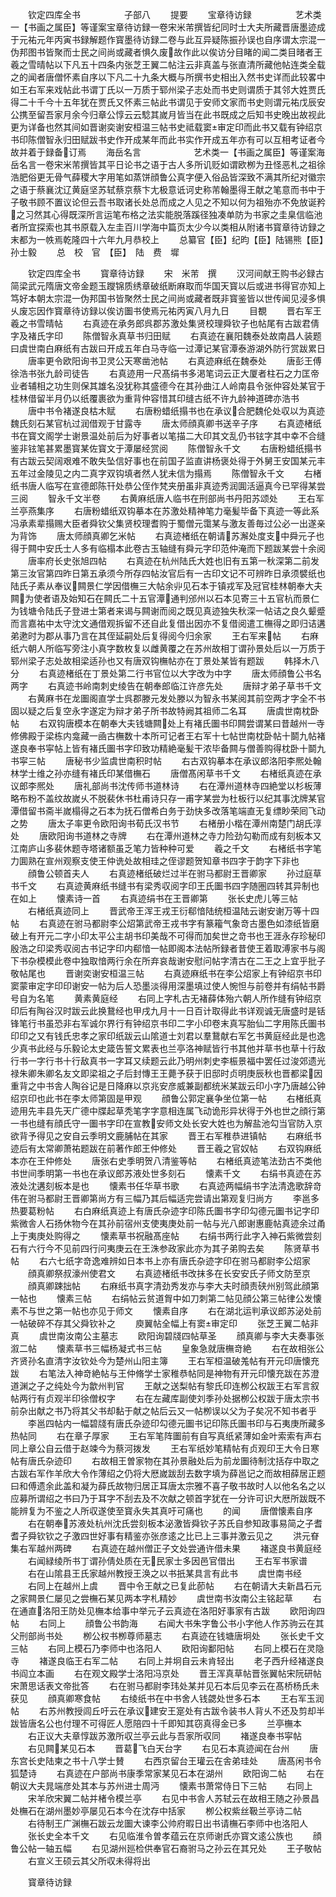 　　钦定四库全书　　　　　子部八
　　提要
　　宝章待访録　　　　　艺术类一【书画之属臣】等谨案宝章待访録一卷宋米芾撰皆纪同时士大夫所藏晋唐墨迹成于元祐元年丙寅书録解题作寳墨待访録二卷与此互异疑陈振孙误也自序谓太宗混一伪邦图书皆聚而士民之间尚或藏者惧久废故作此以俟访分目睹的闻二类目暏者王羲之雪晴帖以下凡五十四条内张芝王翼二帖注云非真盖与张直清所藏他帖连类全载之的闻者唐僧怀素自序以下凡二十九条大概与所撰书史相出入然书史详而此较畧中如王右军来戏帖此书谓丁氏以一万质于郓州梁子志处而书史则谓质于其邻大姓贾氏得二十千今十五年犹在贾氏又怀素三帖此书谓见于安师文家而书史则谓元祐戊辰安公携至留吾家月余今归章公惇云云騐其嵗月皆当在此书既成之后知书史晚出故视此更为详备也然其间如晋谢奕谢安桓温三帖书史祗载窦审定印而此书又载有钟绍京书印陈僧智永归田赋跋书史作开成某年而此书实作开成五年亦有可以互相考证者今故并着于録备订焉
　　海岳名言　　　　　　艺术类一【书画之属臣】等谨案海岳名言一卷宋米芾撰皆其平日论书之语于古人多所讥贬如谓欧栁为丑怪恶札之祖徐浩肥俗更无骨气薛稷大字用笔如蒸饼顔鲁公真字便入俗品皆深致不满其所纪对徽宗之语于蔡襄沈辽黄庭坚苏轼蔡京蔡卞尢极意诋诃史称芾翰墨得王献之笔意而书中于子敬书顾不置议论但云吾书取诸长处总而成之人见之不知以何为祖殆亦不免放诞矜之习然其心得既深所言运笔布格之法实能脱落蹊径独凑单防为书家之圭臬信临池者所宜探索也其书原载入左圭百川学海中篇页太少今以类相从附诸书寳章待访録之末都为一帙焉乾隆四十六年九月恭校上
　　总纂官【臣】纪昀【臣】陆锡熊【臣】孙士毅
　　总　校　官　【臣】　陆　费　墀

　　钦定四库全书
　　寳章待访録
　　宋　米芾　撰
　　汉河间献王购书必録古简梁武元隋唐文帝金题玉躞锦质绣章破纸断麻取而华国天寳以后或进书得官亦知上笃好本朝太宗混一伪邦国书皆聚然士民之间尚或藏者既非寳鉴皆以世传闻见浸多惧乆废忘因作寳章待访録以俟访圗书使焉元祐丙寅八月九日
　　目覩
　　晋右军王羲之书雪晴帖
　　右真迹在承务郎呉郡苏激处集贤校理舜钦子也帖尾有古跋君倩字及褚氏字印
　　陈僧智永真草书归田赋
　　右真迹在襄阳魏泰处故南昌人装题曰虞世南白麻纸有古跋曰开成五年白马寺临一过潭记某官潭泰游湖外防行赏跋累日
　　唐率更令欧阳询书卫灵公天寒凿池帖
　　右真迹麻纸在魏泰处
　　唐彭王傅徐浩书张九龄司徒告
　　右真迹用一尺髙绢书多渇笔词云正大厦者柱石之力匡帝业者辅相之功生则保其雄名没犹称其盛德今在其孙曲江人岭南县令张仲容处某官于桂林借留半月仍以纸覆裹欲为重背仲容惜其印缝古纸不许九龄神道碑亦浩书
　　唐中书令褚遂良枯木赋
　　右唐粉蜡纸搨书也在承议合肥魏伦处収以为真迹魏氏刻石某官杭过润借观于甘露寺
　　唐太师顔真卿书送辛子序
　　右真迹楮纸书在寳文阁学士谢景温处前后为好事者以笔描二大印其文乱仍书铉字其中幸不合缝鉴非铉笔甚累墨寳某佐寳文于潭屡经赏阅
　　陈僧智永千文
　　右唐粉蜡纸搨书有古跋云契阔艰难不敢失坠信好事也在前国子监直讲杨褒处得于外舅王安国某元丰五年过金陵见之内二真字双钩填者然人犹未信为搨焉
　　陈僧智永千文
　　右楮纸书唐人临写在宣德郎陈幵处恭公侄作梵夹册虽非真迹秀润圎活逼真今已罕得某尝三阅
　　智永千文半卷
　　右黄麻纸唐人临书在刑部尚书丹阳苏颂处
　　王右军兰亭燕集序
　　右唐粉蜡纸双钩摹本在苏激处精神笔力毫髪毕备下真迹一等此系冯承素辈搨赐大臣者舜钦父集贤校理耆购于蜀僧元霭某与激友善毎过公必一出遂亲为背饰
　　唐太师顔真卿乞米帖
　　右真迹楮纸在朝请苏澥处度支中舜元子也得于闗中安氏士人多有临榻本此卷古玉轴缝有舜元字印范仲淹而下题跋某尝十余阅
　　唐率府长史张旭四帖
　　右真迹在杭州陆氏大姓也旧有五第一秋深第二前发第三汝官第四昨日第五承须今所存四帖汝官后有一古印文记不可辨昨日承须襞纸也陆氏子素从奉议闗景仁学因借橅三大帖余丱见石本于镇戎军及冠官桂林朝奉大夫闗为使者语及始知石在闗氏二十五官潭通判邠州以石本见寄三十五官杭而景仁为钱塘令陆氏子登进士第者来谒与闗谢而阅之既见真迹独失秋深一帖诘之良久颦蹙而言嘉祐中太守沈文通借观拆留不还自此复借出因亦不复借阅遣工橅得之即归诘遘弟遬时为郡从事乃言在其侄延嗣处后复得阅今归余家
　　王右军来帖
　　右麻纸六朝人所临写旁注小真字数枚复以雌黄覆之在苏州故相丁谓孙景处后以一万质于郓州梁子志处故相梁适孙也又有唐双钩橅帖亦在丁景处某皆有题跋
　　韩择木八分
　　右真迹楮纸在丁景处第二行书官位以大字改为中字
　　唐太师顔鲁公书名两字
　　右真迹书岭南刺史绫告在朝奉郎临江许彦先处
　　唐辩才弟子草书千文
　　右黄麻书在龙圗阁直学士呉郡滕元发处滕以为智永书某阅其前空两才字全不书固以疑之后复空永字遂定为辩才弟子所书故特阙其祖师二名耳
　　唐虞世南枕卧帖
　　右双钩唐模本在朝奉大夫钱塘闗处上有褚氏圗书印闗尝谓某曰昔越州一寺修佛殿于梁栋内龛藏一凾古橅数十本所可记者王右军十七帖世南枕卧帖十鬬九帖褚遂良奉书寜帖上皆有褚氏圗书字印致功精絶毫髪干浓毕备闗与僧善购得枕卧十鬬九书寜三帖
　　唐秘书少监虞世南积时帖
　　右古双钩摹本在承议郎洛阳李熈处翰林学士维之孙亦缝有褚氏印某借橅石
　　唐僧髙闲草书千文
　　右楮纸真迹在承议郎李熈处
　　唐礼部尚书沈传师书道林诗
　　右在潭州道林寺四絶堂以杉板薄略布粉不盖纹故嵗乆不脱裴休书杜甫诗只存一甫字某尝为杜板行以纪其事沈牌某官潭借留书斋半嵗榻得之石本为抚石僧希白务于劲快多改落笔端直无复缥眇荣囘飞动之势
　　唐太子率更令欧阳询书荀氏汉书节
　　右楮册小楷在潭州南楚门胡氏淳处
　　唐欧阳询书道林之寺牌
　　右在潭州道林之寺力险劲勾勒而成有刻板本又江南庐山多裴休题寺塔诸额虽乏笔力皆种种可爱
　　羲之千文
　　右楮纸书字笔力圎熟在宣州观察支使王仲诜处故相珪之侄谬题贺知章书四字于韵字下非也
　　顔鲁公顿首夫人
　　右真迹楮纸破烂过半在驸马都尉王晋卿家
　　孙过庭草书千文
　　右真迹黄麻纸书缝书有梁秀収阅字印王氏圗书四字随圏四转其异制也在如上
　　懐素诗一首
　　右真迹绢书在王晋卿第
　　张长史虎儿等三帖
　　右楮纸真迹同上
　　晋武帝王浑王戎王衍郗愔陆统桓温陆云谢安谢万等十四帖
　　右真迹在驸马都尉李公炤第武帝王戎书字有篆籕气象竒古墨色如漆纸皆磨破上有开元二字小印太平公主胡书印美哉不可得而加矣世之竒书也王涯永存珍秘印殷浩之印梁秀収阅古书记字印内郗愔一帖即阁本法帖所録者昔使王着取溥家书与阁下书杂模模此卷中独取愔两行余在所弃哀哉谢安慰问帖字清古在二王之上宜乎批子敬帖尾也
　　晋谢奕谢安桓温三帖
　　右真迹麻纸书在李公炤家上有钟绍京书印窦蒙审定字印印谢安一帖为后人恐墨淡得用深墨填过使人惋怛与前卷并有绢帖书爵号自为名笔
　　黄素黄庭经
　　右同上字札古无褚薛体殆六朝人所作缝有钟绍京印后有陶谷汉时跋云此换鵞经也甲戌九月十一日百计取得此书详观诚无唐盛时是铦锋笔行书虽恐非右军诚尔界行有钟绍京书印二字小印卷末真写胎仙二字用陈氏圗书印印之又有钱氏忠孝之家印纸跋云山隂道士刘君以羣鵞献右军乞书黄庭经此是也逸少真书此经与乐毅论太史箴告誓文累表也兰亭洛神赋皆行书其他并草书也草十行敌行书一字行书十行敌真书一字耳又续题云此乃明州刺史李桭景福中罢任过浚郊遗光禄朱卿朱卿名友文即梁祖之子后封慱王王薨予获于旧邸时贞明庚辰秋也晋都梁因重背之中书舎人陶谷记是日降麻以京兆安彦威兼副都统米某跋云印小字乃唐越公钟绍京印也此书在李太师第固是甲观
　　顔鲁公郭定襄争坐位第一帖
　　右楮纸真迹用先丰县先天广德中牒起草秃笔字字意相连属飞动诡形异状得于外也世之顔行第一书也缝有顔氏守一圗书字印在宣教安师文处长安大姓也为解盐池勾当官防入京欲背予得见之安自云季明文鹿脯帖在其家
　　晋王右军稚恭进镇帖
　　右麻纸书迹后有太常卿萧祐题跋在前著作郎王仲修处
　　晋王羲之官奴帖
　　右双钩麻纸本亦在王仲修处
　　唐张右史季明贺八清鉴等帖
　　右楮纸真迹笔法劲古不类他书世间季明第一书也在承议郎苏液处世多刻石
　　懐素千文
　　右绢书真迹在苏液处沈遘刻板本是也
　　懐素书任华草书歌
　　右真迹两幅绢书字法清逸歌辞竒伟在驸马都尉王晋卿第尚方有三幅乃其后幅适完尝请出第观复归尚方
　　李邕多热要葛粉帖
　　右白麻纸真迹上有唐氏杂迹字印陈氏圗书字印勾德元圗书记字印紫微舎人石扬休物今在其孙前宿州支使夷庚处前一帖与光八郎谢惠鹿帖真迹余过甬上于夷庚处购得之
　　懐素草书祝融髙座帖
　　右绢书两行此字入神石紫微尝刻石有六行今不见前四行问夷庚云在王洙参政家此亦为其子弟购去矣
　　陈贤草书帖
　　右六七纸字竒逸难辨如日本书上亦有唐氏杂迹字印在驸马都尉李公炤家
　　顔真卿祭叔濠州使君文
　　右真迹楮纸书改抹多在长安安氏子师文防至京
　　顔真卿踈拙帖
　　右麻纸书真字清劲秀发亦与李大夫时顔责硖州别驾此顔第一帖也
　　懐素三帖
　　右绢帖云贫道胷中如刀刺第二帖见顔公第三帖律公发懐素不与世之第一帖也亦见于师文
　　懐素自序
　　右在湖北运判承议郎苏泌处前一帖破碎不存其父舜钦补之
　　庾翼帖全幅上有窦审定印
　　张芝王翼二帖非真
　　虞世南汝南公主墓志
　　欧阳询碧牋四帖草圣
　　顔真卿与李大夫奏事张溆二帖
　　懐素草书三幅杨凝式书三帖
　　皇象急就唐橅竒絶
　　右在故相张公齐贤孙名直清字汝钦处今为楚州山阳主簿
　　王右军桓温破羗帖有开元印唐懐充跋
　　右笔法入神竒絶帖与王仲脩学士家稚恭帖同是神物有开元印懐充跋在苏澄道渊之子之纯处今为歙州判官
　　王献之送梨帖有黎氏印连栁公权跋王右军言叙帖两行有贞观半印徐僧权字
　　右在左藏库副使刘季孙处据栁公权跋于唐太宗书前杂出献之书乃将其父书却黏于献之帖后云又一帖栁误以父为子矣况不知书者乎
　　李邕四帖内一幅碧牋有唐氏杂迹印勾德元圗书记印陈氏圗书印与石夷庚所藏多热帖同
　　右在章子厚家
　　王右军笔阵圗前有自写真纸紧薄如金叶索索有声右同上章公自云借于赵竦今为蔡河拨发
　　王右军纸妙笔精帖有贞观印王大令日寒帖有唐氏杂迹印
　　右故相王曽家物在其孙景融处后为前龙圗待制沈括存中取之古跋右军作羊欣大令作薄绍之仍将大厯嵗跋刮去数字填为薛邕记之而故相薛居正题曰和傅遗余此盖和凝为薛氏故物归居正耳唐太宗雅不喜子敬书故时人以他名名之以应募所谓绍之书曰乃于耳字不刮去及不次献之顿首字犹在一分许可识大厯所跋既不能辨复为不鉴之人所収遂使至寳永失其真吁可痛也
　　的闻
　　唐僧懐素自序
　　右在朝奉苏液处杭州沈氏尝刻板本泌激皆舜钦子苏氏自参知政事易简之子耆耆子舜钦钦之子激四世好事有精鉴亦张彦逺之比已上三事并激云见之
　　洪元眘集右军越州两碑
　　右真迹在越州僧正子文处尝通许借未果
　　褚遂良书黄庭经
　　右闻緑绫所书丁谓孙倩处质在无民家士多因邑官借出
　　王右军书家谱
　　右在山隂县王氏家越州教授王涣之以书扺某具言有此书
　　虞世南书经
　　右同上在越州上虞
　　晋中令王献之已复此莭帖
　　右在朝请大夫新昌石元之家闗景仁屡见之尝橅石某见两本字札精妙
　　虞世南书汝南公主铭起草
　　右在通直洛阳王防处见橅本给事中举元子云真迹在洛阳好事家有古跋
　　欧阳询四帖
　　右同上
　　顔鲁公书韵海
　　右闻大书朱字鲁公书小字他人作苏驹云在其父刑部尚书处
　　栁公权书栁尊师墓志
　　右真迹在钱塘唐坰处
　　张长史千文三帖
　　右同上模石乃李师中也洛阳人
　　欧阳询鄱阳帖
　　右同上模石在灵隐寺
　　褚遂良临王右军二帖
　　右同上并坰自云未肯轻出
　　老子西升经褚遂良书阎立本画
　　右在观文殿学士洛阳冯京处
　　晋王浑真草帖晋张翼帖宋阮研帖宋萧思话表文帝批答
　　右在驸马都尉李玮处某并见石本后见李云在髙桥杨氏未获见
　　顔真卿寒食帖
　　右绫纸书在中书舍人钱勰处世多石本
　　王右军玉润帖
　　右苏州教授闾丘吁云在承议建安王寔处有古跋令装书人背乆不还及剪却半跋皆唐名公也付理不可得匠人愿陪四十千即知其窃真得金已多
　　兰亭橅本
　　右正议大夫章惇跋苏激所収兰亭云此与吾家所収同
　　褚遂良奉书寜帖
　　右见闗某见石本
　　晋葛飞白天台字
　　右见石本真迹闻在台州
　　唐东宫长史陆柬之书十八学士賛
　　右西京留台王瓘云在舎弟珪处
　　唐髙闲书令狐楚诗
　　右真迹在户部尚书康季常家某见石本在湖州
　　欧阳询二帖
　　右在朝议大夫晁端彦处其本与苏州进士周沔
　　懐素书萧常侍日下三帖
　　右同上
　　宋羊欣宋翼二帖并楮令模兰亭
　　右见中书舎人苏轼云在故相王随之孙景昌处橅石在湖州墨妙亭屡见石本今在沈存中括家
　　栁公权紫丝靸兰亭诗二帖
　　右待制王广渊橅石跋云龙圗大谏李公帅府暇日出书请橅石李师中也洛阳人
　　张长史全本千文
　　右见临淮令曽孝蕴云在京师谢氏亦寳文逺公族也
　　顔鲁公帖一轴五幅
　　右见湖州廵检供奉官石裔驸马之孙云在其兄处
　　王子敬帖
　　右宣义王硕云其父所収未得将出

　　寳章待访録
